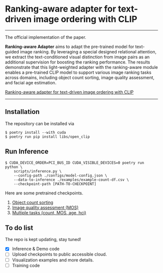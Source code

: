 # Ranking-aware adapter for text-driven image ordering with CLIP
---
The official implementation of the paper.

**Ranking-aware Adapter** aims to adapt the pre-trained model for text-guided image ranking. By leveraging a special designed relational attention, we extract the text-conditioned visual distinction from image pairs as an additional supervision for boosting the ranking performance. The results demonstrate that this light-weighted adapter with the ranking-aware module enables a pre-trained CLIP model to support various image ranking tasks across domains, including object count sorting, image quality assessment, and facial age estimation.

[Ranking-aware adapter for text-driven image ordering with CLIP](https://arxiv.org/abs/2412.06760)

---
## Installation
The repository can be installed via
```
$ poetry install --with cuda
$ poetry run pip install libs/open_clip
```


## Run Inference
```
$ CUDA_DEVICE_ORDER=PCI_BUS_ID CUDA_VISIBLE_DEVICES=0 poetry run python \
    scripts/inference.py \
    --config-path ./configs/model-config.json \
    --data-to-inference ./examples/example-count-df.csv \
    --checkpoint-path [PATH-TO-CHECKPOINT]
```

Here are some pretrained checkpoints.
1. [Object count sorting](https://drive.google.com/file/d/1sX1maP03MiwCeZTHvQvmwkswdnWvjfU2/view?usp=sharing)
2. [Image quality assessment (MOS)](...)
3. [Multiple tasks (count, MOS, age, hci)](...)

## To do list
The repo is kept updating, stay tuned!
- [x] Inference & Demo code
- [ ] Upload checkpoints to public accessible cloud.
- [ ] Visualization examples and more details.
- [ ] Training code
